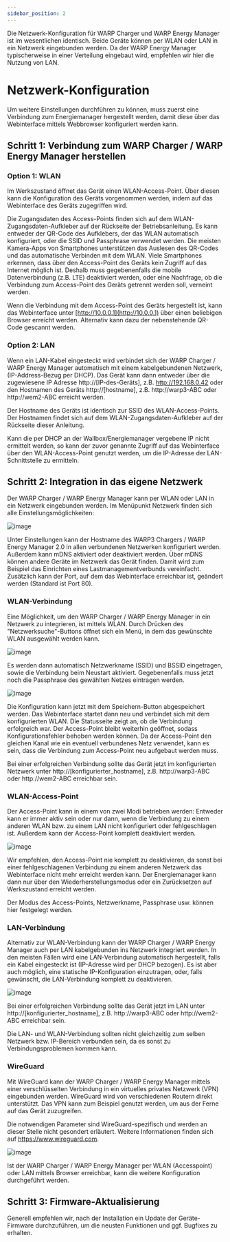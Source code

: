 ```yaml
---
sidebar_position: 2
---
```


Die Netzwerk-Konfiguration für WARP Charger und WARP Energy Manager
ist im wesentlichen identisch. Beide Geräte können per WLAN oder LAN
in ein Netzwerk eingebunden werden. Da der WARP Energy Manager typischerweise
in einer Verteilung eingebaut wird, empfehlen wir hier die Nutzung von LAN.

# Netzwerk-Konfiguration

Um weitere Einstellungen durchführen zu können, muss zuerst eine
Verbindung zum Energiemanager hergestellt werden, damit diese über das
Webinterface mittels Webbrowser konfiguriert werden kann.

## Schritt 1: Verbindung zum WARP Charger / WARP Energy Manager herstellen

### Option 1: WLAN

Im Werkszustand öffnet das Gerät einen WLAN-Access-Point. Über diesen
kann die Konfiguration des Geräts vorgenommen werden, indem auf das
Webinterface des Geräts zugegriffen wird.

Die Zugangsdaten des Access-Points finden sich auf dem
WLAN-Zugangsdaten-Aufkleber auf der Rückseite der Betriebsanleitung. Es kann
entweder der QR-Code des Aufklebers, der das WLAN automatisch
konfiguriert, oder die SSID und Passphrase verwendet werden. Die meisten
Kamera-Apps von Smartphones unterstützen das Auslesen des QR-Codes und
das automatische Verbinden mit dem WLAN. Viele Smartphones erkennen,
dass über den Access-Point des Geräts kein Zugriff auf das Internet
möglich ist. Deshalb muss gegebenenfalls die mobile Datenverbindung
(z.B. LTE) deaktiviert werden, oder eine Nachfrage, ob die Verbindung
zum Access-Point des Geräts getrennt werden soll, verneint werden.

Wenn die Verbindung mit dem Access-Point des Geräts hergestellt ist,
kann das Webinterface unter [http://10.0.0.1](http://10.0.0.1) über einen beliebigen
Browser erreicht werden. Alternativ kann dazu der nebenstehende QR-Code
gescannt werden.

### Option 2: LAN

Wenn ein LAN-Kabel eingesteckt wird verbindet sich der WARP Charger / WARP Energy Manager
automatisch mit einem kabelgebundenen Netzwerk, (IP-Address-Bezug per
DHCP). Das Gerät kann dann entweder über die zugewiesene IP Adresse
http://[IP-des-Geräts], z.B.
http://192.168.0.42 oder den Hostnamen des Geräts
http://[hostname], z.B. http://warp3-ABC oder http://wem2-ABC erreicht werden.

Der Hostname des Geräts ist identisch zur SSID des WLAN-Access-Points.
Der Hostnamen findet sich auf dem WLAN-Zugangsdaten-Aufkleber auf der
Rückseite dieser Anleitung.

Kann die per DHCP an der Wallbox/Energiemanager vergebene IP nicht ermittelt werden, so
kann der zuvor genannte Zugriff auf das Webinterface über den
WLAN-Access-Point genutzt werden, um die IP-Adresse der
LAN-Schnittstelle zu ermitteln.

## Schritt 2: Integration in das eigene Netzwerk

Der WARP Charger / WARP Energy Manager kann per WLAN oder LAN in ein Netzwerk eingebunden werden.
Im Menüpunkt Netzwerk finden sich alle Einstellungsmöglichkeiten:

![image](/img/first_steps/network_config_with_menu.png)


Unter Einstellungen kann der Hostname des WARP3 Chargers /
WARP Energy Manager 2.0 in allen verbundenen
Netzwerken konfiguriert werden. Außerdem kann mDNS aktiviert oder
deaktiviert werden. Über mDNS können andere Geräte im Netzwerk das Gerät
finden. Damit wird zum Beispiel das Einrichten eines
Lastmanagementverbunds vereinfacht. Zusätzlich kann der Port, auf dem
das Webinterface erreichbar ist, geändert werden (Standard ist Port 80).

### WLAN-Verbindung

Eine Möglichkeit, um den WARP Charger / WARP Energy Manager in ein Netzwerk zu integrieren, ist
mittels WLAN. Durch Drücken des "Netzwerksuche"-Buttons öffnet sich ein
Menü, in dem das gewünschte WLAN ausgewählt werden kann.

![image](/img/first_steps/network_wifi_search.png)

Es werden dann
automatisch Netzwerkname (SSID) und BSSID eingetragen, sowie die
Verbindung beim Neustart aktiviert. Gegebenenfalls muss jetzt noch die
Passphrase des gewählten Netzes eintragen werden.

![image](/img/first_steps/network_wifi.png)

Die Konfiguration kann jetzt mit dem Speichern-Button abgespeichert
werden. Das Webinterface startet dann neu und verbindet sich mit dem
konfigurierten WLAN. Die Statusseite zeigt an, ob die Verbindung
erfolgreich war. Der Access-Point bleibt weiterhin geöffnet, sodass
Konfigurationsfehler behoben werden können. Da der Access-Point den
gleichen Kanal wie ein eventuell verbundenes Netz verwendet, kann es
sein, dass die Verbindung zum Access-Point neu aufgebaut werden muss.

Bei einer erfolgreichen Verbindung sollte das Gerät jetzt im
konfigurierten Netzwerk unter
http://[konfigurierter_hostname], z.B. http://warp3-ABC oder http://wem2-ABC
erreichbar sein.

### WLAN-Access-Point

Der Access-Point kann in einem von zwei Modi betrieben werden: Entweder
kann er immer aktiv sein oder nur dann, wenn die Verbindung zu einem
anderen WLAN bzw. zu einem LAN nicht konfiguriert oder fehlgeschlagen
ist. Außerdem kann der Access-Point komplett deaktiviert werden.

![image](/img/first_steps/network_wifi_ap.png)

Wir empfehlen, den Access-Point nie komplett zu deaktivieren, da sonst
bei einer fehlgeschlagenen Verbindung zu einem anderen Netzwerk das
Webinterface nicht mehr erreicht werden kann. Der Energiemanager kann dann nur
über den Wiederherstellungsmodus oder ein
Zurücksetzen auf Werkszustand erreicht werden.

Der Modus des Access-Points, Netzwerkname, Passphrase usw. können hier
festgelegt werden.

### LAN-Verbindung

Alternativ zur WLAN-Verbindung kann der WARP Charger / WARP Energy Manager auch per LAN
kabelgebunden ins Netzwerk integriert werden. In den meisten Fällen wird
eine LAN-Verbindung automatisch hergestellt, falls ein Kabel eingesteckt
ist (IP-Adresse wird per DHCP bezogen). Es ist aber auch möglich, eine
statische IP-Konfiguration einzutragen, oder, falls gewünscht, die
LAN-Verbindung komplett zu deaktivieren.

![image](/img/first_steps/network_lan.png)

Bei einer erfolgreichen Verbindung sollte das Gerät jetzt im LAN unter
http://[konfigurierter_hostname], z.B. http://warp3-ABC oder http://wem2-ABC erreichbar sein.

Die LAN- und WLAN-Verbindung sollten nicht gleichzeitig zum selben
Netzwerk bzw. IP-Bereich verbunden sein, da es sonst zu
Verbindungsproblemen kommen kann.

### WireGuard

Mit WireGuard kann der WARP Charger / WARP Energy Manager mittels einer verschlüsselten Verbindung
in ein virtuelles privates Netzwerk (VPN) eingebunden werden. WireGuard
wird von verschiedenen Routern direkt unterstützt. Das VPN kann zum
Beispiel genutzt werden, um aus der Ferne auf das Gerät zuzugreifen.

Die notwendigen Parameter sind WireGuard-spezifisch und werden an dieser
Stelle nicht gesondert erläutert. Weitere Informationen finden sich auf
https://www.wireguard.com.

![image](/img/first_steps/network_wireguard.png)

Ist der WARP Charger / WARP Energy Manager per WLAN (Accesspoint) oder LAN mittels Browser
erreichbar, kann die weitere Konfiguration durchgeführt werden. 

## Schritt 3: Firmware-Aktualisierung

Generell empfehlen wir, nach der Installation ein Update der
Geräte-Firmware durchzuführen, um die neusten Funktionen und ggf.
Bugfixes zu erhalten.
